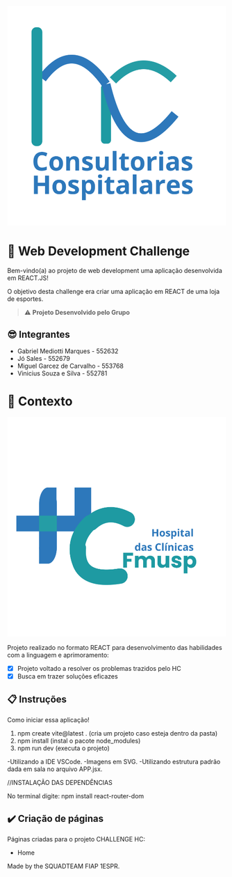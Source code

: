 #
![image](https://github.com/Vinissil/Challenge-front-end-HC/blob/main/img/Logo.svg)

# 🚀 Web Development Challenge

Bem-vindo(a) ao projeto de web development uma aplicação desenvolvida em REACT.JS!

O objetivo desta challenge era criar uma aplicação em REACT de uma loja de esportes.

> ⚠️ **Projeto Desenvolvido pelo Grupo**
## 😎 Integrantes
- Gabriel Mediotti Marques - 552632
- Jó Sales - 552679
- Miguel Garcez de Carvalho - 553768
- Vinicius Souza e Silva - 552781

# 🧠 Contexto

![Projeto](https://github.com/Vinissil/Challenge-front-end-HC/blob/main/img/logo%20HC.svg)

Projeto realizado no formato REACT para desenvolvimento das habilidades com a linguagem e aprimoramento:
- [x] Projeto voltado a resolver os problemas trazidos pelo HC
- [x] Busca em trazer soluções eficazes

## 📋 Instruções

Como iniciar essa aplicação!
1) npm create vite@latest .  (cria um projeto caso esteja dentro da pasta)
2) npm install (instal o pacote node_modules)
3) npm run dev (executa o projeto)

-Utilizando a IDE VSCode.
-Imagens em SVG.
-Utilizando estrutura padrão dada em sala no arquivo APP.jsx.

//INSTALAÇÃO DAS DEPENDÊNCIAS 

No terminal digite: npm install react-router-dom


## ✔️ Criação de páginas

Páginas criadas para o projeto CHALLENGE HC:

- Home



Made by the SQUADTEAM FIAP 1ESPR.
